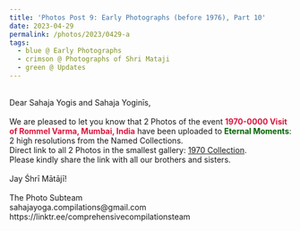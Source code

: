 ```yaml
---
title: 'Photos Post 9: Early Photographs (before 1976), Part 10'
date: 2023-04-29
permalink: /photos/2023/0429-a
tags:
  - blue @ Early Photographs
  - crimson @ Photographs of Shri Mataji
  - green @ Updates
---
```


<p>
<br>
Dear Sahaja Yogis and Sahaja Yoginīs,<br>
<br>
We are pleased to let you know that 2 Photos of the event <font color="Crimson"><b>1970-0000 Visit of Rommel Varma, Mumbai, India</b></font> have been uploaded to <font color="DarkGreen"><b>Eternal Moments</b></font>: 2 high resolutions from the Named Collections.<br>
Direct link to all 2 Photos in the smallest gallery: <a href="https://eternalmoments.smugmug.com/Collections/Mrs-Kalpana-Srivastava-Collection/1970/"> 1970 Collection</a>.<br>
Please kindly share the link with all our brothers and sisters.<br>

<br>
Jay Śhrī Mātājī!<br>
<br>
The Photo Subteam<br>
sahajayoga.compilations@gmail.com<br>
https://linktr.ee/comprehensivecompilationsteam<br>
</p>